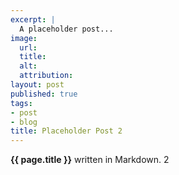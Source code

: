 ```yaml
---
excerpt: |
  A placeholder post...
image:
  url:
  title:
  alt:
  attribution:
layout: post
published: true
tags:
- post
- blog
title: Placeholder Post 2
---
```


**{{ page.title }}** written in Markdown. 2
